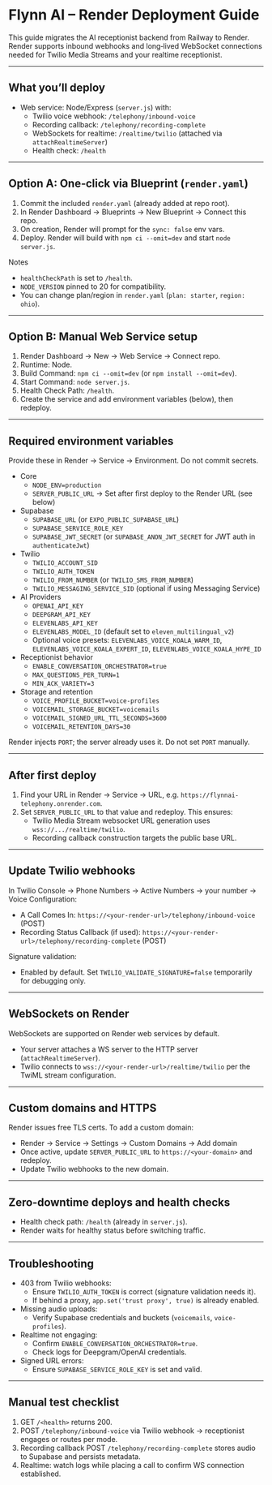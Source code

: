 # Flynn AI – Render Deployment Guide

This guide migrates the AI receptionist backend from Railway to Render. Render supports inbound webhooks and long‑lived WebSocket connections needed for Twilio Media Streams and your realtime receptionist.

---

## What you’ll deploy

- Web service: Node/Express (`server.js`) with:
  - Twilio voice webhook: `/telephony/inbound-voice`
  - Recording callback: `/telephony/recording-complete`
  - WebSockets for realtime: `/realtime/twilio` (attached via `attachRealtimeServer`)
  - Health check: `/health`

---

## Option A: One‑click via Blueprint (`render.yaml`)

1. Commit the included `render.yaml` (already added at repo root).
2. In Render Dashboard → Blueprints → New Blueprint → Connect this repo.
3. On creation, Render will prompt for the `sync: false` env vars.
4. Deploy. Render will build with `npm ci --omit=dev` and start `node server.js`.

Notes
- `healthCheckPath` is set to `/health`.
- `NODE_VERSION` pinned to 20 for compatibility.
- You can change plan/region in `render.yaml` (`plan: starter`, `region: ohio`).

---

## Option B: Manual Web Service setup

1. Render Dashboard → New → Web Service → Connect repo.
2. Runtime: Node.
3. Build Command: `npm ci --omit=dev` (or `npm install --omit=dev`).
4. Start Command: `node server.js`.
5. Health Check Path: `/health`.
6. Create the service and add environment variables (below), then redeploy.

---

## Required environment variables

Provide these in Render → Service → Environment. Do not commit secrets.

- Core
  - `NODE_ENV=production`
  - `SERVER_PUBLIC_URL` → Set after first deploy to the Render URL (see below)
- Supabase
  - `SUPABASE_URL` (or `EXPO_PUBLIC_SUPABASE_URL`)
  - `SUPABASE_SERVICE_ROLE_KEY`
  - `SUPABASE_JWT_SECRET` (or `SUPABASE_ANON_JWT_SECRET` for JWT auth in `authenticateJwt`)
- Twilio
  - `TWILIO_ACCOUNT_SID`
  - `TWILIO_AUTH_TOKEN`
  - `TWILIO_FROM_NUMBER` (or `TWILIO_SMS_FROM_NUMBER`)
  - `TWILIO_MESSAGING_SERVICE_SID` (optional if using Messaging Service)
- AI Providers
  - `OPENAI_API_KEY`
  - `DEEPGRAM_API_KEY`
  - `ELEVENLABS_API_KEY`
  - `ELEVENLABS_MODEL_ID` (default set to `eleven_multilingual_v2`)
  - Optional voice presets: `ELEVENLABS_VOICE_KOALA_WARM_ID`, `ELEVENLABS_VOICE_KOALA_EXPERT_ID`, `ELEVENLABS_VOICE_KOALA_HYPE_ID`
- Receptionist behavior
  - `ENABLE_CONVERSATION_ORCHESTRATOR=true`
  - `MAX_QUESTIONS_PER_TURN=1`
  - `MIN_ACK_VARIETY=3`
- Storage and retention
  - `VOICE_PROFILE_BUCKET=voice-profiles`
  - `VOICEMAIL_STORAGE_BUCKET=voicemails`
  - `VOICEMAIL_SIGNED_URL_TTL_SECONDS=3600`
  - `VOICEMAIL_RETENTION_DAYS=30`

Render injects `PORT`; the server already uses it. Do not set `PORT` manually.

---

## After first deploy

1. Find your URL in Render → Service → URL, e.g. `https://flynnai-telephony.onrender.com`.
2. Set `SERVER_PUBLIC_URL` to that value and redeploy. This ensures:
   - Twilio Media Stream websocket URL generation uses `wss://.../realtime/twilio`.
   - Recording callback construction targets the public base URL.

---

## Update Twilio webhooks

In Twilio Console → Phone Numbers → Active Numbers → your number → Voice Configuration:
- A Call Comes In: `https://<your-render-url>/telephony/inbound-voice` (POST)
- Recording Status Callback (if used): `https://<your-render-url>/telephony/recording-complete` (POST)

Signature validation:
- Enabled by default. Set `TWILIO_VALIDATE_SIGNATURE=false` temporarily for debugging only.

---

## WebSockets on Render

WebSockets are supported on Render web services by default.
- Your server attaches a WS server to the HTTP server (`attachRealtimeServer`).
- Twilio connects to `wss://<your-render-url>/realtime/twilio` per the TwiML stream configuration.

---

## Custom domains and HTTPS

Render issues free TLS certs. To add a custom domain:
- Render → Service → Settings → Custom Domains → Add domain
- Once active, update `SERVER_PUBLIC_URL` to `https://<your-domain>` and redeploy.
- Update Twilio webhooks to the new domain.

---

## Zero‑downtime deploys and health checks

- Health check path: `/health` (already in `server.js`).
- Render waits for healthy status before switching traffic.

---

## Troubleshooting

- 403 from Twilio webhooks:
  - Ensure `TWILIO_AUTH_TOKEN` is correct (signature validation needs it).
  - If behind a proxy, `app.set('trust proxy', true)` is already enabled.
- Missing audio uploads:
  - Verify Supabase credentials and buckets (`voicemails`, `voice-profiles`).
- Realtime not engaging:
  - Confirm `ENABLE_CONVERSATION_ORCHESTRATOR=true`.
  - Check logs for Deepgram/OpenAI credentials.
- Signed URL errors:
  - Ensure `SUPABASE_SERVICE_ROLE_KEY` is set and valid.

---

## Manual test checklist

1. GET `/<health>` returns 200.
2. POST `/telephony/inbound-voice` via Twilio webhook → receptionist engages or routes per mode.
3. Recording callback POST `/telephony/recording-complete` stores audio to Supabase and persists metadata.
4. Realtime: watch logs while placing a call to confirm WS connection established.

